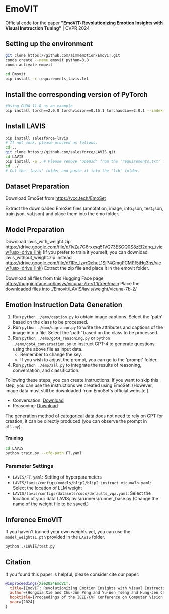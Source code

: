 # EmoVIT
Official code for the paper **"EmoVIT: Revolutionizing Emotion Insights with Visual Instruction Tuning"** | CVPR 2024

## Setting up the environment

```bash
git clone https://github.com/aimmemotion/EmoVIT.git
conda create --name emovit python=3.8
conda activate emovit

cd Emovit
pip install -r requirements_lavis.txt
```
## Install the corresponding version of PyTorch

```bash
#Using CUDA 11.8 as an example
pip install torch==2.0.0 torchvision==0.15.1 torchaudio==2.0.1 --index-url https://download.pytorch.org/whl/cu118
```

## Install LAVIS

```bash
pip install salesforce-lavis
# If not work, please proceed as follows.
cd ..
git clone https://github.com/salesforce/LAVIS.git
cd LAVIS
pip install -e . # Please remove 'open3d' from the 'requirements.txt' file to avoid version conflicts.
cd ../
# Cut the 'lavis' folder and paste it into the 'lib' folder.
```

## Dataset Preparation

Download EmoSet from
https://vcc.tech/EmoSet

Extract the downloaded EmoSet files
(annotation, image, info.json, test.json, train.json, val.json)
and place them into the emo folder.


## Model Preparation

Download lavis_with_weight.zip https://drive.google.com/file/d/1vZa7C6rxxsq51VQ73ESGQ0S8zEI2dnq_/view?usp=drive_link
(If you prefer to train it yourself, you can download lavis_without_weight.zip instead https://drive.google.com/file/d/1Re_lzyrQehuL1SjP4GmgPCMPf5jHg3hs/view?usp=drive_link)
Extract the zip file and place it in the emovit folder.

Download all files from this Hugging Face page
https://huggingface.co/lmsys/vicuna-7b-v1.1/tree/main
Place the downloaded files into ./Emovit/LAVIS/lavis/weight/vicuna-7b-2/

## Emotion Instruction Data Generation

1. Run `python ./emo/caption.py` to obtain image captions. Select the 'path' based on the class to be processed.
2. Run `python ./emo/cap-anno.py` to write the attributes and captions of the image into a file. Select the 'path' based on the class to be processed.
3. Run `python ./emo/gpt4_reasoning.py` or `python ./emo/gpt4_conversation.py` to instruct GPT-4 to generate questions using the above file as input data.
    - Remember to change the key.
    - If you wish to adjust the prompt, you can go to the 'prompt' folder.
4. Run `python ./emo/all.py` to integrate the results of reasoning, conversation, and classification.

Following these steps, you can create instructions. If you want to skip this step, you can use the instructions we created using EmoSet. (However, image data must still be downloaded from EmoSet's official website.)

- Conversation: [Download](https://drive.google.com/file/d/1E8UEH09y0CiAT4Hg7rm975AR3JCjEHeM/view?usp=drive_link)
- Reasoning: [Download](https://drive.google.com/file/d/1MTNHFzasCb0F921P0itaH-x8vN2OvxEu/view?usp=drive_link)

The generation method of categorical data does not need to rely on GPT for creation; it can be directly produced (you can observe the prompt in `all.py`).

#### Training

```bash
cd LAVIS
python train.py --cfg-path FT.yaml
```

### Parameter Settings

- `LAVIS/FT.yaml`: Setting of hyperparameters
- `LAVIS/lavis/configs/models/blip2/blip2_instruct_vicuna7b.yaml`: Select the location of LLM weight
- `LAVIS/lavis/configs/datasets/coco/defaults_vqa.yaml`: Select the location of your data
  LAVIS/lavis/runners/runner_base.py (Change the name of the weight file to be saved.)

## Inference EmoVIT
If you haven't trained your own weights yet, you can use the `model_weights1.pth` provided in the `LAVIS` folder.  
```bash
python ./LAVIS/test.py  
```

## Citation

If you found this paper is helpful, please consider cite our paper:

```bibtex
@inproceedings{Xie2024EmoVIT,
  title={EmoVIT: Revolutionizing Emotion Insights with Visual Instruction Tuning},
  author={Hongxia Xie and Chu-Jun Peng and Yu-Wen Tseng and Hung-Jen Chen and Chan-Feng Hsu and Hong-Han Shuai and Wen-Huang Cheng},
  booktitle={Proceedings of the IEEE/CVF Conference on Computer Vision and Pattern Recognition (CVPR)},
  year={2024}
}
```
